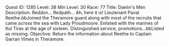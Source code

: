 Quest ID: 1285
Level: 38
Min Level: 30
Race: 77
Title: Daelin's Men
Description: Reddon... Redpath... Ah, here it is! Lieutenant Paval Reethe.$b$bJoined the Theramore guard along with most of the recruits that came across the sea with Lady Proudmoore. Enlisted with the marines of Kul Tiras at the age of sixteen. Distinguished service, promotions...$b$bListed as missing.
Objective: Return the information about Reethe to Captain Garran Vimes in Theramore.
